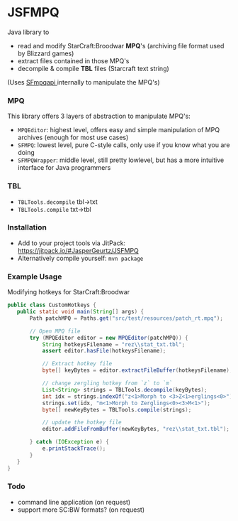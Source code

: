 # JSFMPQ

Java library to 
 - read and modify StarCraft:Broodwar **MPQ**'s (archiving file format used by Blizzard games)
 - extract files contained in those MPQ's
 - decompile & compile **TBL** files (Starcraft text string)

(Uses [SFmpqapi ](https://sfsrealm.hopto.org/dwnload.html#SFmpqapi) internally to manipulate the MPQ's)


### MPQ
This library offers 3 layers of abstraction to manipulate MPQ's:

 - `MPQEditor`: highest level, offers easy and simple manipulation of MPQ archives (enough for most use cases)
 - `SFMPQ`: lowest level, pure C-style calls, only use if you know what you are doing
 - `SFMPQWrapper`: middle level, still pretty lowlevel, but has a more intuitive interface for Java programmers
 
### TBL
  - `TBLTools.decompile` tbl→txt
  - `TBLTools.compile` txt→tbl

### Installation
 - Add to your project tools via JitPack: https://jitpack.io/#JasperGeurtz/JSFMPQ
 - Alternatively compile yourself: `mvn package`

### Example Usage

Modifying hotkeys for StarCraft:Broodwar
 ```Java
public class CustomHotkeys {
    public static void main(String[] args) {
        Path patchMPQ = Paths.get("src/test/resources/patch_rt.mpq");

        // Open MPQ file
        try (MPQEditor editor = new MPQEditor(patchMPQ)) {
            String hotkeysFilename = "rez\\stat_txt.tbl";
            assert editor.hasFile(hotkeysFilename);

            // Extract hotkey file
            byte[] keyBytes = editor.extractFileBuffer(hotkeysFilename);

            // change zergling hotkey from `z` to `m`
            List<String> strings = TBLTools.decompile(keyBytes);
            int idx = strings.indexOf("z<1>Morph to <3>Z<1>erglings<0>");
            strings.set(idx, "m<1>Morph to Zerglings<0><3>M<1>");
            byte[] newKeyBytes = TBLTools.compile(strings);

            // update the hotkey file
            editor.addFileFromBuffer(newKeyBytes, "rez\\stat_txt.tbl");

        } catch (IOException e) {
            e.printStackTrace();
        }
    }
}
```

### Todo
 - command line application (on request)
 - support more SC:BW formats? (on request)
